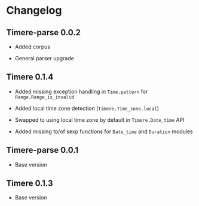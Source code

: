 # Changelog

## Timere-parse 0.0.2

- Added corpus

- General parser upgrade

## Timere 0.1.4

- Added missing exception handling in `Time.pattern` for `Range.Range_is_invalid`

- Added local time zone detection (`Timere.Time_zone.local`)

- Swapped to using local time zone by default in `Timere.Date_time` API

- Added missing to/of sexp functions for `Date_time` and `Duration` modules

## Timere-parse 0.0.1

- Base version

## Timere 0.1.3

- Base version
